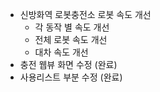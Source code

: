 - 신방화역 로봇충전소 로봇 속도 개선
	- 각 동작 별 속도 개선
	- 전체 로봇 속도 개선
	- 대차 속도 개선
- 충전 웹뷰 화면 수정 (완료)
- 사용리스트 부분 수정 (완료)